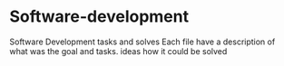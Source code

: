 # Software-development
Software Development tasks and solves
Each file have a description of what was the goal and tasks. ideas how it could be solved
